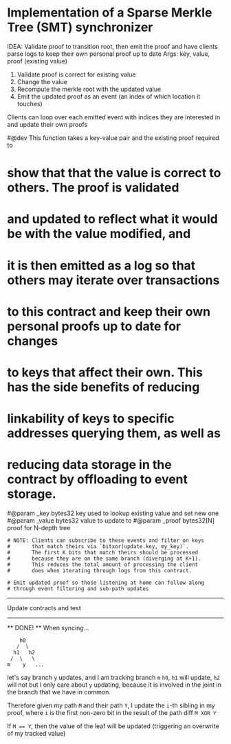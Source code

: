 # Implementation of a Sparse Merkle Tree (SMT) synchronizer

IDEA: Validate proof to transition root, then emit the proof and have clients
      parse logs to keep their own personal proof up to date
Args: key, value, proof (existing value)
1. Validate proof is correct for existing value
2. Change the value
3. Recompute the merkle root with the updated value
4. Emit the updated proof as an event (an index of which location it touches)

Clients can loop over each emitted event with indices they are interested in
and update their own proofs

#@dev   This function takes a key-value pair and the existing proof required to
#       show that that the value is correct to others. The proof is validated
#       and updated to reflect what it would be with the value modified, and
#       it is then emitted as a log so that others may iterate over transactions
#       to this contract and keep their own personal proofs up to date for changes
#       to keys that affect their own. This has the side benefits of reducing
#       linkability of keys to specific addresses querying them, as well as
#       reducing data storage in the contract by offloading to event storage.
#@param _key    bytes32     key used to lookup existing value and set new one
#@param _value  bytes32     value to update to
#@param _proof  bytes32[N]  proof for N-depth tree

    # NOTE: Clients can subscribe to these events and filter on keys
    #       that match theirs via `bitxor(update.key, my_key)`.
    #       The first K bits that match theirs should be processed
    #       because they are on the same branch (diverging at K+1).
    #       This reduces the total amount of processing the client
    #       does when iterating through logs from this contract.

    # Emit updated proof so those listening at home can follow along
    # through event filtering and sub-path updates
---

Update contracts and test

---

** DONE! **
When syncing...

        h0
       /  \
      h1   h2
     /  \   \
    m    y   ...

let's say branch `y` updates, and I am tracking branch `m`
`h0`, `h1` will update, `h2` will not
but I only care about `y` updating, because it is involved in the joint
in the branch that we have in common.

Therefore given my path `M` and their path `Y`, I update the `i`-th sibling in my proof,
where `i` is the first non-zero bit in the result of the path diff `M XOR Y`

If `M == Y`, then the value of the leaf will be updated
(triggering an overwrite of my tracked value)

